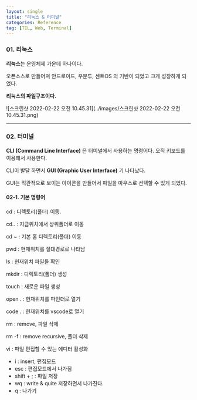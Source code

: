 ```yaml
---
layout: single
title: "리눅스 & 터미널"
categories: Reference
tag: [TIL, Web, Terminal]
---
```


### 01. 리눅스

**리눅스**는 운영체제 가운데 하나이다.

오픈소스로 만들어져 안드로이드, 우분투, 센트OS 의 기반이 되었고 크게 성장하게 되었다.

**리눅스의 파일구조이다.**

![스크린샷 2022-02-22 오전 10.45.31](../images/스크린샷 2022-02-22 오전 10.45.31.png)

---

### 02. 터미널

**CLI (Command Line Interface)** 은 터미널에서 사용하는 명령어다. 오직 키보드를 이용해서 사용한다.

CLI이 발달 하면서 **GUI (Graphic User Interface)** 기 나타났다.

GUI는 직관적으로 보이는 아이콘을 만들어서 파일을 마우스로 선택할 수 있게 되었다.

#### 02-1. 기본 명령어

cd : 디렉토리(폴더) 이동.

cd.. : 지금위치에서 상위폴더로 이동

cd ~ : 기본 홈 디렉토리(폴더) 이동

pwd : 현재위치를 절대경로로 나타남

ls : 현재위치 파일들 확인

mkdir : 디렉토리(폴더) 생성

touch : 새로운 파일 생성

open . : 현재위치를 파인더로 열기

code . : 현재위치를 vscode로 열기

rm : remove, 파일 삭제

rm -f : remove recursive, 폴더 삭제

vi : 파일 편집할 수 있는 에디터 활성화

- i : insert, 편집모드
- esc : 편집모드에서 나가짐
- shift + ; : 파일 저장
- wq : write & quite 저장하면서 나가진다.
- q : 나가기
